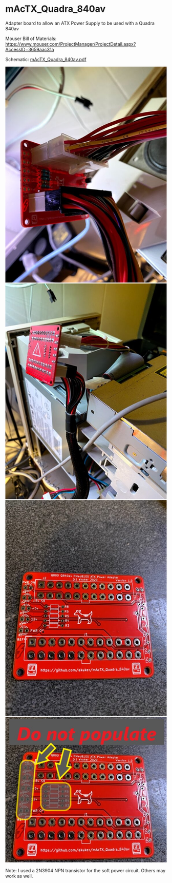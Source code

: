 # mAcTX_Quadra_840av
Adapter board to allow an ATX Power Supply to be used with a Quadra 840av

Mouser Bill of Materials: https://www.mouser.com/ProjectManager/ProjectDetail.aspx?AccessID=3659aac31a

Schematic: [mAcTX_Quadra_840av.pdf](mAcTX_Quadra_840av/mAcTX_Quadra_840av_sch.pdf)

![Action shot 1](/images/Assembled_action_shot.jpg)
![Action shot 2](/images/Assembled_action_shot2.jpg)
![Circuit Board](/images/PCB.jpg)
![Circuit Board - DNP](/images/PCB-DNP.jpg)

Note: I used a 2N3904 NPN transistor for the soft power circuit. Others may work as well.
